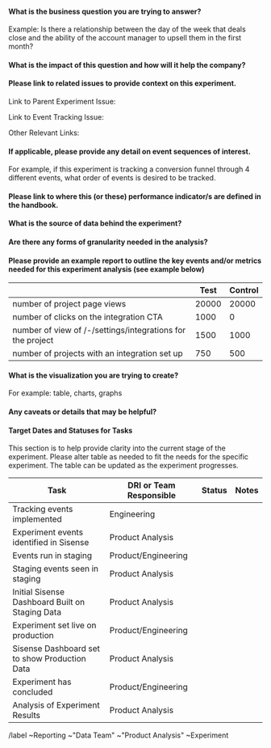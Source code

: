 <!---
This issue is for experiments that require analysis from the Product Analysis team
---->

#### What is the business question you are trying to answer?

Example: Is there a relationship between the day of the week that deals close and the ability of the account manager to upsell them in the first month?

#### What is the impact of this question and how will it help the company?


#### Please link to related issues to provide context on this experiment.

Link to Parent Experiment Issue:

Link to Event Tracking Issue:

Other Relevant Links: 

#### If applicable, please provide any detail on event sequences of interest.

For example, if this experiment is tracking a conversion funnel through 4 different events, what order of events is desired to be tracked.

#### Please link to where this (or these) performance indicator/s are defined in the handbook. 


#### What is the source of data behind the experiment?


#### Are there any forms of granularity needed in the analysis?


#### Please provide an example report to outline the key events and/or metrics needed for this experiment analysis (see example below)

|                                                             | Test    | Control |      
|-------------------------------------------------------------|---------|---------|
| number of project page views                                | 20000   | 20000   |
| number of clicks on the integration CTA                     | 1000    | 0       |
| number of view of /-/settings/integrations for the project  | 1500    | 1000    |
| number of projects with an integration set up               | 750     | 500     | 


#### What is the visualization you are trying to create?

For example: table, charts, graphs

#### Any caveats or details that may be helpful?


#### Target Dates and Statuses for Tasks

This section is to help provide clarity into the current stage of the experiment. Please alter table as needed to fit the needs for the specific experiment. The table can be updated as the experiment progresses.

| Task | DRI or Team Responsible | Status | Notes |
| ------ | ------ | ------ | ------ |
|Tracking events implemented|Engineering| 
|Experiment events identified in Sisense|Product Analysis|
|Events run in staging|Product/Engineering|
|Staging events seen in staging|Product Analysis|
|Initial Sisense Dashboard Built on Staging Data|Product Analysis|
|Experiment set live on production|Product/Engineering|
|Sisense Dashboard set to show Production Data|Product Analysis|
|Experiment has concluded|Product/Engineering|
|Analysis of Experiment Results|Product Analysis|


/label ~Reporting ~"Data Team" ~"Product Analysis" ~Experiment
